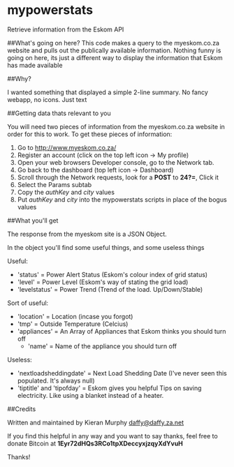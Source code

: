 mypowerstats
============
Retrieve information from the Eskom API

##What's going on here?
This code makes a query to the myeskom.co.za website and pulls out the publically available information.
Nothing funny is going on here, its just a different way to display the information that Eskom has made available

##Why?

I wanted something that displayed a simple 2-line summary. No fancy webapp, no icons. Just text

##Getting data thats relevant to you

You will need two pieces of information from the myeskom.co.za website in order for this to work.
To get these pieces of information:

1. Go to http://www.myeskom.co.za/
2. Register an account (click on the top left icon -> My profile)
3. Open your web browsers Developer console, go to the Network tab.
4. Go back to the dashboard (top left icon -> Dashboard)
5. Scroll through the Network requests, look for a **POST** to **24?=<numbers>**, Click it
6. Select the Params subtab
7. Copy the _authKey_ and _city_ values
8. Put _authKey_ and _city_ into the mypowerstats scripts in place of the bogus values


##What you'll get

The response from the myeskom site is a JSON Object.

In the object you'll find some useful things, and some useless things

Useful:
- 'status' = Power Alert Status (Eskom's colour index of grid status)
- 'level' = Power Level (Eskom's way of stating the grid load)
- 'levelstatus' = Power Trend (Trend of the load. Up/Down/Stable)

Sort of useful:
- 'location' = Location (incase you forgot)
- 'tmp' = Outside Temperature (Celcius)
- 'appliances' = An Array of Appliances that Eskom thinks you should turn off
  - 'name' = Name of the appliance you should turn off

Useless:
- 'nextloadsheddingdate' = Next Load Shedding Date (I've never seen this populated. It's always null)
- 'tiptitle' and 'tipofday' = Eskom gives you helpful Tips on saving electricity. Like using a blanket instead of a heater.

##Credits

Written and maintained by Kieran Murphy <daffy@daffy.za.net>

If you find this helpful in any way and you want to say thanks, feel free to donate Bitcoin at **1Eyr72dHQs3RCo1tpXDeccyxjzqyXdYvuH**

Thanks!



